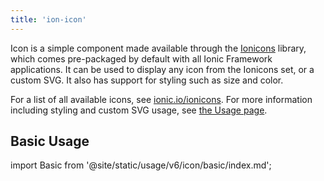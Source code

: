```yaml
---
title: 'ion-icon'
---
```


<head>
  <title>ion-icon: Icon Component for Ionic Framework Apps</title>
  <meta
    name="description"
    content="Ion-icon is a component for displaying premium designed icons with support for SVG and web font."
  />
</head>

Icon is a simple component made available through the <a href="https://ionic.io/ionicons">Ionicons</a> library, which comes pre-packaged by default with all Ionic Framework applications. It can be used to display any icon from the Ionicons set, or a custom SVG. It also has support for styling such as size and color.

For a list of all available icons, see <a href="https://ionic.io/ionicons">ionic.io/ionicons</a>. For more information including styling and custom SVG usage, see <a href="https://ionic.io/ionicons/usage">the Usage page</a>.

## Basic Usage

import Basic from '@site/static/usage/v6/icon/basic/index.md';

<Basic />
